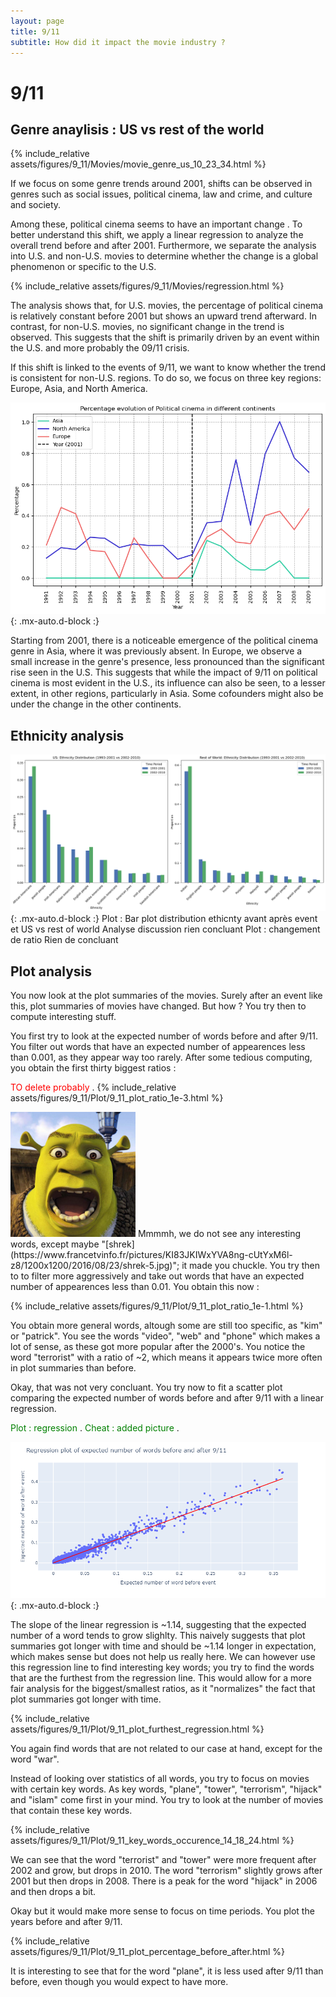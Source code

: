 ```yaml
---
layout: page
title: 9/11
subtitle: How did it impact the movie industry ?
---
```



# 9/11

## Genre anaylisis : US vs rest of the world

{% include_relative assets/figures/9_11/Movies/movie_genre_us_10_23_34.html %} 

If we focus on some genre trends around 2001, shifts can be observed in genres such as social issues, political cinema, law and crime, and culture and society.

Among these, political cinema seems to have an important change . To better understand this shift, we apply a linear regression to analyze the overall trend before and after 2001. Furthermore, we separate the analysis into U.S. and non-U.S. movies to determine whether the change is a global phenomenon or specific to the U.S.

{% include_relative assets/figures/9_11/Movies/regression.html %} 

The analysis shows that, for U.S. movies, the percentage of political cinema is relatively constant before 2001 but shows an upward trend afterward. In contrast, for non-U.S. movies, no significant change in the trend is observed. This suggests that the shift is primarily driven by an event within the U.S. and more probably the 09/11 crisis.

If this shift is linked to the events of 9/11, we want to know whether the trend is consistent for non-U.S. regions. To do so, we focus on three key regions: Europe, Asia, and North America.

![continent_911](/assets/figures/9_11/Movies/9_11_movies_political_cinema_continent.png){: .mx-auto.d-block :}

Starting from 2001, there is a noticeable emergence of the political cinema genre in Asia, where it was previously absent. In Europe, we observe a small increase in the genre's presence, less pronounced than the significant rise seen in the U.S.
This suggests that while the impact of 9/11 on political cinema is most evident in the U.S., its influence can also be seen, to a lesser extent, in other regions, particularly in Asia. Some cofounders might also be under the change in the other continents. 


## Ethnicity analysis
![ethnicity_911](/assets/figures/9_11/Ethnicity/9-11_etchnicty_distribution.png){: .mx-auto.d-block :}
Plot : Bar plot distribution ethicnty avant après event et  US vs rest of world
Analyse discussion rien concluant 
Plot : changement de ratio 
Rien de concluant 


## Plot analysis 

You now look at the plot summaries of the movies. Surely after an event like this, plot summaries of movies have changed. But how ? You try then to compute interesting stuff.

You first try to look at the expected number of words before and after 9/11.
You filter out words that have an expected number of appearences less than 0.001, as they appear way too rarely. After some tedious computing, you obtain the first thirty biggest ratios :

<span style="color:red">TO delete probably </span>.
{% include_relative assets/figures/9_11/Plot/9_11_plot_ratio_1e-3.html %} 

<img src="assets/img/shrek.jpg" alt="drawing" width="200"/>
Mmmmh, we do not see any interesting words, except maybe "[shrek](https://www.francetvinfo.fr/pictures/KI83JKIWxYVA8ng-cUtYxM6l-z8/1200x1200/2016/08/23/shrek-5.jpg)"; it made you chuckle. You try then to to filter more aggressively and take out words that have an expected number of appearences less than 0.01. You obtain this now : 

{% include_relative assets/figures/9_11/Plot/9_11_plot_ratio_1e-1.html %} 

You obtain more general words, altough some are still too specific, as "kim" or "patrick". You see the words "video", "web" and "phone" which makes a lot of sense, as these got more popular after the 2000's. You notice the word "terrorist" with a ratio of ~2, which means it appears twice more often in plot summaries than before.

Okay, that was not very concluant. You try now to fit a scatter plot comparing the expected number of words before and after 9/11 with a linear regression.

<span style="color:green">Plot : regression  </span>.
<span style="color:green">Cheat : added picture </span>.

![9_11_plot_regression](/assets/figures/9_11/Plot/9_11_plot_regression.png){: .mx-auto.d-block :}

The slope of the linear regression is ~1.14, suggesting that the expected number of a word tends to grow slighlty. This naively suggests that plot summaries got longer with time and should be ~1.14 longer in expectation, which makes sense but does not help us really here. We can however use this regression line to find interesting key words; you try to find the words that are the furthest from the regression line. This would allow for a more fair analysis for the biggest/smallest ratios, as it "normalizes" the fact that plot summaries got longer with time.

{% include_relative assets/figures/9_11/Plot/9_11_plot_furthest_regression.html %} 

You again find words that are not related to our case at hand, except for the word "war". 

Instead of looking over statistics of all words, you try to focus on movies with certain key words. As key words, "plane", "tower", "terrorism", "hijack" and "islam" come first in your mind. You try to look at the number of movies that contain these key words. 

{% include_relative assets/figures/9_11/Plot/9_11_key_words_occurence_14_18_24.html %} 

We can see that the word "terrorist" and "tower" were more frequent after 2002 and grow, but drops in 2010. The word "terrorism" slightly grows after 2001 but then drops in 2008. There is a peak for the word "hijack" in 2006 and then drops a bit.

Okay but it would make more sense to focus on time periods. You plot the years before and after 9/11. 

{% include_relative assets/figures/9_11/Plot/9_11_plot_percentage_before_after.html %} 

It is interesting to see that for the word "plane", it is less used after 9/11 than before, even though you would expect to have more.